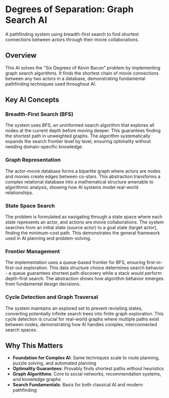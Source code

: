 # Degrees of Separation: Graph Search AI

A pathfinding system using breadth-first search to find shortest connections between actors through their movie collaborations.

## Overview

This AI solves the "Six Degrees of Kevin Bacon" problem by implementing graph search algorithms. It finds the shortest chain of movie connections between any two actors in a database, demonstrating fundamental pathfinding techniques used throughout AI.

## Key AI Concepts

### Breadth-First Search (BFS)
The system uses BFS, an uninformed search algorithm that explores all nodes at the current depth before moving deeper. This guarantees finding the shortest path in unweighted graphs. The algorithm systematically expands the search frontier level by level, ensuring optimality without needing domain-specific knowledge.

### Graph Representation
The actor-movie database forms a bipartite graph where actors are nodes and movies create edges between co-stars. This abstraction transforms a complex relational database into a mathematical structure amenable to algorithmic analysis, showing how AI systems model real-world relationships.

### State Space Search
The problem is formulated as navigating through a state space where each state represents an actor, and actions are movie collaborations. The system searches from an initial state (source actor) to a goal state (target actor), finding the minimum-cost path. This demonstrates the general framework used in AI planning and problem-solving.

### Frontier Management
The implementation uses a queue-based frontier for BFS, ensuring first-in-first-out exploration. This data structure choice determines search behavior - a queue guarantees shortest path discovery while a stack would perform depth-first search. The abstraction shows how algorithm behavior emerges from fundamental design decisions.

### Cycle Detection and Graph Traversal
The system maintains an explored set to prevent revisiting states, converting potentially infinite search trees into finite graph exploration. This cycle detection is crucial for real-world graphs where multiple paths exist between nodes, demonstrating how AI handles complex, interconnected search spaces.

## Why This Matters

- **Foundation for Complex AI**: Same techniques scale to route planning, puzzle solving, and automated planning
- **Optimality Guarantees**: Provably finds shortest paths without heuristics
- **Graph Algorithms**: Core to social networks, recommendation systems, and knowledge graphs
- **Search Fundamentals**: Basis for both classical AI and modern pathfinding

